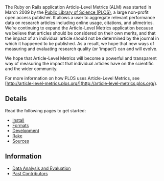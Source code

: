 The Ruby on Rails application Article-Level Metrics (ALM) was started in March 2009 by the [Public Library of Science (PLOS)](http://www.plos.org/), a large non-profit open access publisher. It allows a user to aggregate relevant performance data on research articles including online usage, citations, and altmetrics. We’re continuing to expand the Article-Level Metrics application because we believe that articles should be considered on their own merits, and that the impact of an individual article should not be determined by the journal in which it happened to be published. As a result, we hope that new ways of measuring and evaluating research quality (or ‘impact’) can and will evolve.

We hope that Article-Level Metrics will become a powerful and transparent way of measuring the impact that individual articles have on the scientific and the wider community.

For more information on how PLOS uses Article-Level Metrics, see [http://article-level-metrics.plos.org/](http://article-level-metrics.plos.org/).

## Details

Read the following pages to get started:

* [Install](https://github.com/articlemetrics/alm/wiki/Install)
* [Formats](https://github.com/articlemetrics/alm/wiki/Formats)
* [Development](https://github.com/articlemetrics/alm/wiki/Development)
* [Rake](https://github.com/articlemetrics/alm/wiki/Rake)
* [Sources](https://github.com/articlemetrics/alm/wiki/Sources)

## Information
* [Data Analysis and Evaluation](https://github.com/articlemetrics/alm/wiki/Data-Analysis-and-Evaluation)
* [Past Contributors](https://github.com/articlemetrics/alm/wiki/Past-Contributors)